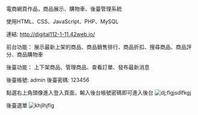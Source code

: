 電商網頁作品，商品展示、購物車、後臺管理系統

使用HTML、CSS、JavaScript、PHP、MySQL

連結: http://digital112-1-11.42web.io/

前台功能：
展示最新上架的商品、商品銷售排行、商品折扣、搜尋商品、商品評分、商品購物車

後臺功能：
上下架商品、管理商品、查看訂單、發布最新消息

後臺帳號: admin
後臺密碼: 123456



點選右上角頭像進入登入頁面，輸入後台帳號密碼即可進入後台
![dj;flgjsdlfkgj](https://github.com/f9471206/gamebox-porject/assets/143894971/41d5ac39-2e26-4e73-b28f-b49effd2d649)

後臺選單
![khjlhjflg](https://github.com/f9471206/gamebox-porject/assets/143894971/50d16c54-c9fb-477a-82c8-9ca45afce739)





